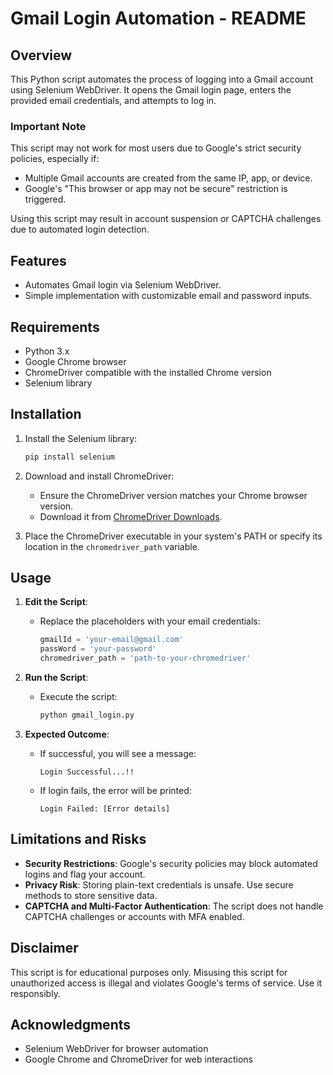 # Gmail Login Automation - README

## Overview

This Python script automates the process of logging into a Gmail account using Selenium WebDriver. It opens the Gmail login page, enters the provided email credentials, and attempts to log in. 

### **Important Note**
This script may not work for most users due to Google's strict security policies, especially if:
- Multiple Gmail accounts are created from the same IP, app, or device.
- Google's "This browser or app may not be secure" restriction is triggered.

Using this script may result in account suspension or CAPTCHA challenges due to automated login detection.

## Features

- Automates Gmail login via Selenium WebDriver.
- Simple implementation with customizable email and password inputs.

## Requirements

- Python 3.x
- Google Chrome browser
- ChromeDriver compatible with the installed Chrome version
- Selenium library

## Installation

1. Install the Selenium library:

    ```bash
    pip install selenium
    ```

2. Download and install ChromeDriver:
   - Ensure the ChromeDriver version matches your Chrome browser version.
   - Download it from [ChromeDriver Downloads](https://sites.google.com/chromium.org/driver/).

3. Place the ChromeDriver executable in your system's PATH or specify its location in the `chromedriver_path` variable.

## Usage

1. **Edit the Script**:
   - Replace the placeholders with your email credentials:
     ```python
     gmailId = 'your-email@gmail.com'
     passWord = 'your-password'
     chromedriver_path = 'path-to-your-chromedriver'
     ```

2. **Run the Script**:
   - Execute the script:
     ```bash
     python gmail_login.py
     ```

3. **Expected Outcome**:
   - If successful, you will see a message:
     ```
     Login Successful...!!
     ```
   - If login fails, the error will be printed:
     ```
     Login Failed: [Error details]
     ```

## Limitations and Risks

- **Security Restrictions**: Google's security policies may block automated logins and flag your account.
- **Privacy Risk**: Storing plain-text credentials is unsafe. Use secure methods to store sensitive data.
- **CAPTCHA and Multi-Factor Authentication**: The script does not handle CAPTCHA challenges or accounts with MFA enabled.

## Disclaimer

This script is for educational purposes only. Misusing this script for unauthorized access is illegal and violates Google's terms of service. Use it responsibly.

## Acknowledgments

- Selenium WebDriver for browser automation
- Google Chrome and ChromeDriver for web interactions
